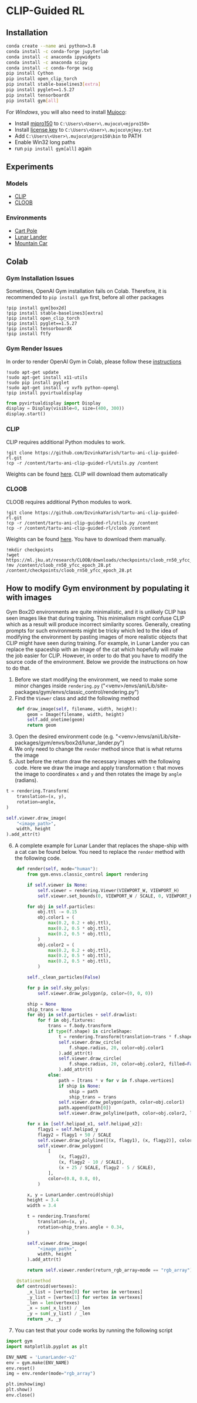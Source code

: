 # CLIP-Guided RL

## Installation
```bash
conda create --name ani python=3.8
conda install -c conda-forge jupyterlab
conda install -c anaconda ipywidgets
conda install -c anaconda scipy
conda install -c conda-forge swig
pip install Cython
pip install open_clip_torch
pip install stable-baselines3[extra]
pip install pyglet==1.5.27
pip install tensorboardX
pip install gym[all]
```

For *Windows*, you will also need to install [Mujoco](https://www.roboti.us/index.html):
- Install [mjpro150](https://www.roboti.us/download.html) to `C:\Users\<User>\.mujoco\<mjpro150>`
- Install [license key](https://www.roboti.us/license.html) to `C:\Users\<User>\.mujoco\mjkey.txt`
- Add `C:\Users\<User>\.mujoco\mjpro150\bin` to PATH
- Enable Win32 long paths
- run `pip install gym[all]` again

## Experiments

### Models
 - [CLIP](https://github.com/mlfoundations/open_clip)
 - [CLOOB](https://github.com/ml-jku/cloob)

### Environments
- [Cart Pole](https://www.gymlibrary.dev/environments/classic_control/cart_pole/)
- [Lunar Lander](https://www.gymlibrary.dev/environments/box2d/lunar_lander/)
- [Mountain Car](https://www.gymlibrary.dev/environments/classic_control/mountain_car/)

## Colab

### Gym Installation Issues
Sometimes, OpenAI Gym installation fails on Colab. 
Therefore, it is recommended to `pip install gym` first, before all other packages

```commandline
!pip install gym[box2d]
!pip install stable-baselines3[extra]
!pip install open_clip_torch
!pip install pyglet==1.5.27
!pip install tensorboardX
!pip install ftfy
```

### Gym Render Issues
In order to render OpenAI Gym in Colab, 
please follow these [instructions](https://stackoverflow.com/questions/50107530/how-to-render-openai-gym-in-google-colab)

```commandline
!sudo apt-get update
!sudo apt-get install x11-utils 
!sudo pip install pyglet 
!sudo apt-get install -y xvfb python-opengl
!pip install pyvirtualdisplay
```

```python
from pyvirtualdisplay import Display
display = Display(visible=0, size=(400, 300))
display.start()
```

### CLIP

CLIP requires additional Python modules to work.

```commandline
!git clone https://github.com/DzvinkaYarish/tartu-ani-clip-guided-rl.git
!cp -r /content/tartu-ani-clip-guided-rl/utils.py /content
```

Weights can be found [here](https://github.com/mlfoundations/open_clip/releases/tag/v0.2-weights). 
CLIP will download them automatically

### CLOOB

CLOOB requires additional Python modules to work.

```commandline
!git clone https://github.com/DzvinkaYarish/tartu-ani-clip-guided-rl.git
!cp -r /content/tartu-ani-clip-guided-rl/utils.py /content
!cp -r /content/tartu-ani-clip-guided-rl/cloob /content
```

Weights can be found [here](https://ml.jku.at/research/CLOOB/downloads/checkpoints/). 
You have to download them manually.

```commandline
!mkdir checkpoints
!wget https://ml.jku.at/research/CLOOB/downloads/checkpoints/cloob_rn50_yfcc_epoch_28.pt
!mv /content/cloob_rn50_yfcc_epoch_28.pt /content/checkpoints/cloob_rn50_yfcc_epoch_28.pt
```

## How to modify Gym environment by populating it with images

Gym Box2D environments are quite minimalistic, and it is unlikely CLIP has seen images like that during training. 
This minimalism might confuse CLIP which as a result will produce incorrect similarity scores. 
Generally, creating prompts for such environments might be tricky which 
led to the idea of modifying the environment by pasting images of more realistic 
objects that CLIP might have seen during training. 
For example, in Lunar Lander you can replace the spaceship with an image of the cat 
which hopefully will make the job easier for CLIP. 
However, in order to do that you have to modify the source code of the environment. 
Below we provide the instructions on how to do that.

1. Before we start modifying the environment, we need to make some minor changes 
inside `rendering.py` ("\<venv\>/envs/ani/Lib/site-packages/gym/envs/classic_control/rendering.py")
2. Find the `Viewer` class and add the following method
```python
    def draw_image(self, filename, width, height):
        geom = Image(filename, width, height)
        self.add_onetime(geom)
        return geom
```
3. Open the desired environment code (e.g. "\<venv\>/envs/ani/Lib/site-packages/gym/envs/box2d/lunar_lander.py")
4. We only need to change the `render` method since that is what returns the image
5. Just before the return draw the necessary images with the following code. Here we draw the image and apply transformation `t` that moves the 
image to coordinates `x` and `y` and then rotates the image by `angle` (radians).
```python
t = rendering.Transform(
    translation=(x, y),
    rotation=angle,
)

self.viewer.draw_image(
    "<image_path>",
    width, height
).add_attr(t)
```
6. A complete example for Lunar Lander that replaces the shape-ship with a cat can be found below. 
You need to replace the `render` method with the following code.
```python
    def render(self, mode="human"):
        from gym.envs.classic_control import rendering

        if self.viewer is None:
            self.viewer = rendering.Viewer(VIEWPORT_W, VIEWPORT_H)
            self.viewer.set_bounds(0, VIEWPORT_W / SCALE, 0, VIEWPORT_H / SCALE)

        for obj in self.particles:
            obj.ttl -= 0.15
            obj.color1 = (
                max(0.2, 0.2 + obj.ttl),
                max(0.2, 0.5 * obj.ttl),
                max(0.2, 0.5 * obj.ttl),
            )
            obj.color2 = (
                max(0.2, 0.2 + obj.ttl),
                max(0.2, 0.5 * obj.ttl),
                max(0.2, 0.5 * obj.ttl),
            )

        self._clean_particles(False)

        for p in self.sky_polys:
            self.viewer.draw_polygon(p, color=(0, 0, 0))

        ship = None
        ship_trans = None
        for obj in self.particles + self.drawlist:
            for f in obj.fixtures:
                trans = f.body.transform
                if type(f.shape) is circleShape:
                    t = rendering.Transform(translation=trans * f.shape.pos)
                    self.viewer.draw_circle(
                        f.shape.radius, 20, color=obj.color1
                    ).add_attr(t)
                    self.viewer.draw_circle(
                        f.shape.radius, 20, color=obj.color2, filled=False, linewidth=2
                    ).add_attr(t)
                else:
                    path = [trans * v for v in f.shape.vertices]
                    if ship is None:
                        ship = path
                        ship_trans = trans
                    self.viewer.draw_polygon(path, color=obj.color1)
                    path.append(path[0])
                    self.viewer.draw_polyline(path, color=obj.color2, linewidth=2)

        for x in [self.helipad_x1, self.helipad_x2]:
            flagy1 = self.helipad_y
            flagy2 = flagy1 + 50 / SCALE
            self.viewer.draw_polyline([(x, flagy1), (x, flagy2)], color=(1, 1, 1))
            self.viewer.draw_polygon(
                [
                    (x, flagy2),
                    (x, flagy2 - 10 / SCALE),
                    (x + 25 / SCALE, flagy2 - 5 / SCALE),
                ],
                color=(0.8, 0.8, 0),
            )

        x, y = LunarLander.centroid(ship)
        height = 3.4
        width = 3.4

        t = rendering.Transform(
            translation=(x, y),
            rotation=ship_trans.angle + 0.34,
        )

        self.viewer.draw_image(
            "<image_path>",
            width, height
        ).add_attr(t)

        return self.viewer.render(return_rgb_array=mode == "rgb_array")

    @staticmethod
    def centroid(vertexes):
        _x_list = [vertex[0] for vertex in vertexes]
        _y_list = [vertex[1] for vertex in vertexes]
        _len = len(vertexes)
        _x = sum(_x_list) / _len
        _y = sum(_y_list) / _len
        return _x, _y
```
7. You can test that your code works by running the following script
```python
import gym
import matplotlib.pyplot as plt

ENV_NAME = 'LunarLander-v2'
env = gym.make(ENV_NAME)
env.reset()
img = env.render(mode="rgb_array")

plt.imshow(img)
plt.show()
env.close()
```
